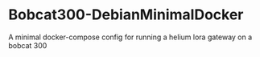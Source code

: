 # Bobcat300-DebianMinimalDocker
A minimal docker-compose config for running a helium lora gateway on a bobcat 300
